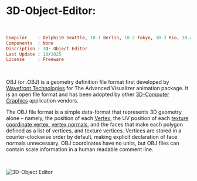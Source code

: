 # 3D-Object-Editor:

</br>

```ruby
Compiler    : Delphi10 Seattle, 10.1 Berlin, 10.2 Tokyo, 10.3 Rio, 10.4 Sydney, 11 Alexandria, 12 Athens
Components  : None
Discription : 3D- Object Editor
Last Update : 10/2025
License     : Freeware
```

</br>

OBJ (or .OBJ) is a geometry definition file format first developed by [Wavefront Technologies](https://en.wikipedia.org/wiki/Wavefront_Technologies) for The Advanced Visualizer animation package. It is an open file format and has been adopted by other [3D-Computer Graphics](https://en.wikipedia.org/wiki/3D_computer_graphics) application vendors.

The OBJ file format is a simple data-format that represents 3D geometry alone – namely, the position of each [Vertex](https://en.wikipedia.org/wiki/Vertex_(geometry)), the UV position of each [texture coordinate vertex](https://en.wikipedia.org/wiki/UV_mapping), [vertex normals](https://en.wikipedia.org/wiki/Vertex_normal), and the faces that make each polygon defined as a list of vertices, and texture vertices. Vertices are stored in a counter-clockwise order by default, making explicit declaration of face normals unnecessary. OBJ coordinates have no units, but OBJ files can contain scale information in a human readable comment line.

</br>

![3D-Object Editor](https://github.com/user-attachments/assets/b6cccc13-6bc8-4b6d-8c9b-66ef33acc1b2)

</br>






